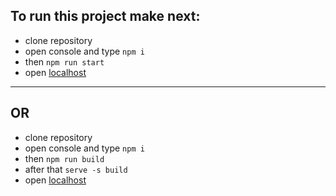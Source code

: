 ## To run this project make next:

- clone repository
- open console and type `npm i`
- then `npm run start`
- open [localhost](http://localhost:3000/)
---
## OR
- clone repository
- open console and type `npm i`
- then `npm run build`
- after that `serve -s build`
- open [localhost](http://localhost:3000/)
